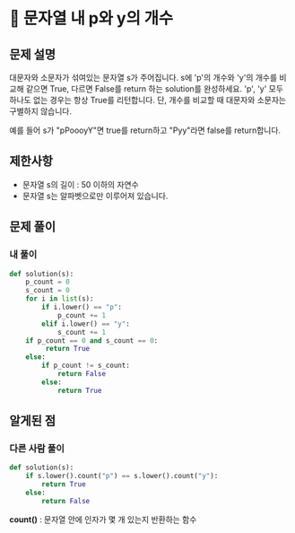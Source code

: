 # 📗 문자열 내 p와 y의 개수

## 문제 설명

대문자와 소문자가 섞여있는 문자열 s가 주어집니다. s에 'p'의 개수와 'y'의 개수를 비교해 같으면 True, 다르면 False를 return 하는 solution를 완성하세요. 'p', 'y' 모두 하나도 없는 경우는 항상 True를 리턴합니다. 단, 개수를 비교할 때 대문자와 소문자는 구별하지 않습니다.

예를 들어 s가 "pPoooyY"면 true를 return하고 "Pyy"라면 false를 return합니다.

## 제한사항

- 문자열 s의 길이 : 50 이하의 자연수
- 문자열 s는 알파벳으로만 이루어져 있습니다.

## 문제 풀이

### 내 풀이

```python
def solution(s):
    p_count = 0
    s_count = 0
    for i in list(s):
        if i.lower() == "p":
            p_count += 1
        elif i.lower() == "y":
            s_count += 1
    if p_count == 0 and s_count == 0:
         return True
    else:
        if p_count != s_count:
            return False
        else:
            return True
```

## 알게된 점

### 다른 사람 풀이

```python
def solution(s):
    if s.lower().count("p") == s.lower().count("y"):
        return True
    else:
        return False
```

**count()** : 문자열 안에 인자가 몇 개 있는지 반환하는 함수
